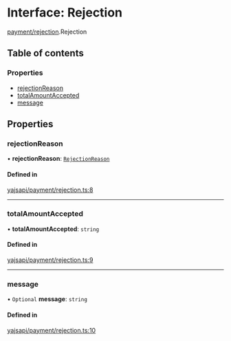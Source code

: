 # Interface: Rejection

[payment/rejection](../modules/payment_rejection.md).Rejection

## Table of contents

### Properties

- [rejectionReason](payment_rejection.Rejection.md#rejectionreason)
- [totalAmountAccepted](payment_rejection.Rejection.md#totalamountaccepted)
- [message](payment_rejection.Rejection.md#message)

## Properties

### rejectionReason

• **rejectionReason**: [`RejectionReason`](../enums/payment_rejection.RejectionReason.md)

#### Defined in

[yajsapi/payment/rejection.ts:8](https://github.com/golemfactory/yajsapi/blob/dec68b9/yajsapi/payment/rejection.ts#L8)

___

### totalAmountAccepted

• **totalAmountAccepted**: `string`

#### Defined in

[yajsapi/payment/rejection.ts:9](https://github.com/golemfactory/yajsapi/blob/dec68b9/yajsapi/payment/rejection.ts#L9)

___

### message

• `Optional` **message**: `string`

#### Defined in

[yajsapi/payment/rejection.ts:10](https://github.com/golemfactory/yajsapi/blob/dec68b9/yajsapi/payment/rejection.ts#L10)
